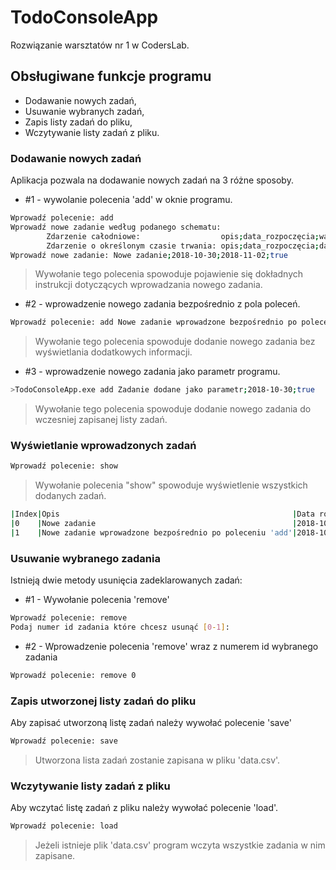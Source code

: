 # TodoConsoleApp
Rozwiązanie warsztatów nr 1 w CodersLab.
## Obsługiwane funkcje programu
* Dodawanie nowych zadań,
* Usuwanie wybranych zadań,
* Zapis listy zadań do pliku,
* Wczytywanie listy zadań z pliku.


### Dodawanie nowych zadań
Aplikacja pozwala na dodawanie nowych zadań na 3 różne sposoby.
- #1 - wywolanie polecenia 'add' w oknie programu.
```sh
Wprowadź polecenie: add
Wprowadź nowe zadanie według podanego schematu:
        Zdarzenie całodniowe:                  opis;data_rozpoczęcia;ważne[opcjonalnie]
        Zdarzenie o określonym czasie trwania: opis;data_rozpoczęcia;data_zakończenia;ważne[opcjonalnie]
Wprowadź nowe zadanie: Nowe zadanie;2018-10-30;2018-11-02;true
```
> Wywołanie tego polecenia spowoduje pojawienie się dokładnych instrukcji dotyczących wprowadzania nowego zadania.
- #2 - wprowadzenie nowego zadania bezpośrednio z pola poleceń.
```sh
Wprowadź polecenie: add Nowe zadanie wprowadzone bezpośrednio po poleceniu 'add';2018-10-30;false
```
> Wywołanie tego polecenia spowoduje dodanie nowego zadania bez wyświetlania dodatkowych informacji.
- #3 - wprowadzenie nowego zadania jako parametr programu.
```sh
>TodoConsoleApp.exe add Zadanie dodane jako parametr;2018-10-30;true
```
> Wywołanie tego polecenia spowoduje dodanie nowego zadania do wczesniej zapisanej listy zadań.

### Wyświetlanie wprowadzonych zadań
```sh
Wprowadź polecenie: show
```
> Wywołanie polecenia "show" spowoduje wyświetlenie wszystkich dodanych zadań.
```sh
|Index|Opis                                                    |Data rozpoczęcia|Data zakończenia|Całodniowe|Ważne|
|0    |Nowe zadanie                                            |2018-10-30      |2018-11-02      |False     |True |
|1    |Nowe zadanie wprowadzone bezpośrednio po poleceniu 'add'|2018-10-30      |                |True      |     |
```

### Usuwanie wybranego zadania
Istnieją dwie metody usunięcia zadeklarowanych zadań:
- #1 - Wywołanie polecenia 'remove'
```sh
Wprowadź polecenie: remove
Podaj numer id zadania które chcesz usunąć [0-1]:
```
- #2 - Wprowadzenie polecenia 'remove' wraz z numerem id wybranego zadania
```sh
Wprowadź polecenie: remove 0
```
### Zapis utworzonej listy zadań do pliku
Aby zapisać utworzoną listę zadań należy wywołać polecenie 'save'
```sh
Wprowadź polecenie: save
```
> Utworzona lista zadań zostanie zapisana w pliku 'data.csv'.
### Wczytywanie listy zadań z pliku
Aby wczytać listę zadań z pliku należy wywołać polecenie 'load'.
```sh
Wprowadź polecenie: load
```
> Jeżeli istnieje plik 'data.csv' program wczyta wszystkie zadania w nim zapisane.